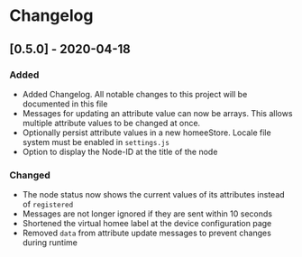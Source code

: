 # Changelog

## [0.5.0] - 2020-04-18
### Added
- Added Changelog. All notable changes to this project will be documented in this file
- Messages for updating an attribute value can now be arrays. This allows multiple attribute values to be changed at once.
- Optionally persist attribute values in a new homeeStore. Locale file system must be enabled in `settings.js`
- Option to display the Node-ID at the title of the node

### Changed
- The node status now shows the current values of its attributes instead of `registered`
- Messages are not longer ignored if they are sent within 10 seconds
- Shortened the virtual homee label at the device configuration page
- Removed `data` from attribute update messages to prevent changes during runtime
